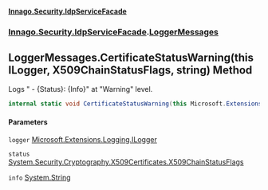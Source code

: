 #### [Innago\.Security\.IdpServiceFacade](../../../../index.md 'index')
### [Innago\.Security\.IdpServiceFacade](../index.md 'Innago\.Security\.IdpServiceFacade').[LoggerMessages](index.md 'Innago\.Security\.IdpServiceFacade\.LoggerMessages')

## LoggerMessages\.CertificateStatusWarning\(this ILogger, X509ChainStatusFlags, string\) Method

Logs "      \- \{Status\}: \{Info\}" at "Warning" level\.

```csharp
internal static void CertificateStatusWarning(this Microsoft.Extensions.Logging.ILogger logger, System.Security.Cryptography.X509Certificates.X509ChainStatusFlags status, string info);
```
#### Parameters

<a name='Innago.Security.IdpServiceFacade.LoggerMessages.CertificateStatusWarning(thisMicrosoft.Extensions.Logging.ILogger,System.Security.Cryptography.X509Certificates.X509ChainStatusFlags,string).logger'></a>

`logger` [Microsoft\.Extensions\.Logging\.ILogger](https://learn.microsoft.com/en-us/dotnet/api/microsoft.extensions.logging.ilogger 'Microsoft\.Extensions\.Logging\.ILogger')

<a name='Innago.Security.IdpServiceFacade.LoggerMessages.CertificateStatusWarning(thisMicrosoft.Extensions.Logging.ILogger,System.Security.Cryptography.X509Certificates.X509ChainStatusFlags,string).status'></a>

`status` [System\.Security\.Cryptography\.X509Certificates\.X509ChainStatusFlags](https://learn.microsoft.com/en-us/dotnet/api/system.security.cryptography.x509certificates.x509chainstatusflags 'System\.Security\.Cryptography\.X509Certificates\.X509ChainStatusFlags')

<a name='Innago.Security.IdpServiceFacade.LoggerMessages.CertificateStatusWarning(thisMicrosoft.Extensions.Logging.ILogger,System.Security.Cryptography.X509Certificates.X509ChainStatusFlags,string).info'></a>

`info` [System\.String](https://learn.microsoft.com/en-us/dotnet/api/system.string 'System\.String')